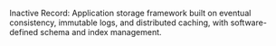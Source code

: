 Inactive Record: Application storage framework built on eventual consistency, immutable logs, and distributed caching, with software-defined schema and index management.

